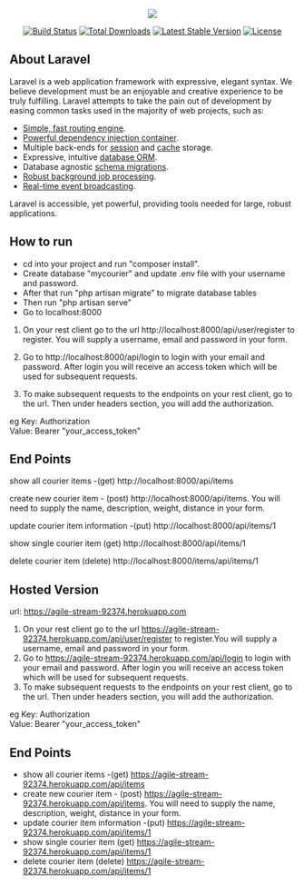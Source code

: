 <p align="center"><img src="https://laravel.com/assets/img/components/logo-laravel.svg"></p>

<p align="center">
<a href="https://travis-ci.org/laravel/framework"><img src="https://travis-ci.org/laravel/framework.svg" alt="Build Status"></a>
<a href="https://packagist.org/packages/laravel/framework"><img src="https://poser.pugx.org/laravel/framework/d/total.svg" alt="Total Downloads"></a>
<a href="https://packagist.org/packages/laravel/framework"><img src="https://poser.pugx.org/laravel/framework/v/stable.svg" alt="Latest Stable Version"></a>
<a href="https://packagist.org/packages/laravel/framework"><img src="https://poser.pugx.org/laravel/framework/license.svg" alt="License"></a>
</p>

## About Laravel

Laravel is a web application framework with expressive, elegant syntax. We believe development must be an enjoyable and creative experience to be truly fulfilling. Laravel attempts to take the pain out of development by easing common tasks used in the majority of web projects, such as:

- [Simple, fast routing engine](https://laravel.com/docs/routing).
- [Powerful dependency injection container](https://laravel.com/docs/container).
- Multiple back-ends for [session](https://laravel.com/docs/session) and [cache](https://laravel.com/docs/cache) storage.
- Expressive, intuitive [database ORM](https://laravel.com/docs/eloquent).
- Database agnostic [schema migrations](https://laravel.com/docs/migrations).
- [Robust background job processing](https://laravel.com/docs/queues).
- [Real-time event broadcasting](https://laravel.com/docs/broadcasting).

Laravel is accessible, yet powerful, providing tools needed for large, robust applications.

## How to run

- cd into your project and run "composer install".
- Create database "mycourier" and update .env file with your username and password.
- After that run "php artisan migrate" to migrate database tables
- Then run "php artisan serve"
- Go to localhost:8000

1. On your rest client go to the url http://localhost:8000/api/user/register to register. You will supply a username, email and password in your form.

2. Go to http://localhost:8000/api/login to login with your email and password. After login you will receive an access token which will be used for subsequent requests.

3. To make subsequent requests to the endpoints on your rest client, go to the url. Then under headers section, you will add the authorization.

eg 
Key: Authorization    
Value: Bearer "your_access_token"

## End Points

show all courier items -(get)  http://localhost:8000/api/items

create new courier item - (post) http://localhost:8000/api/items. You will need to supply the name, description, weight, distance in your form.

update courier item information -(put) http://localhost:8000/api/items/1

show single courier item (get) http://localhost:8000/api/items/1

delete courier item (delete) http://localhost:8000/items/api/items/1


## Hosted Version

url: https://agile-stream-92374.herokuapp.com

1. On your rest client go to the url https://agile-stream-92374.herokuapp.com/api/user/register to register.You will supply a username, email and password in your form.
2. Go to https://agile-stream-92374.herokuapp.com/api/login to login with your email and password. After login you will receive an access token which will be used for subsequent requests.
3. To make subsequent requests to the endpoints on your rest client, go to the url. Then under headers section, you will add the authorization.

eg  Key: Authorization   
    Value: Bearer "your_access_token"

## End Points

- show all courier items -(get)  https://agile-stream-92374.herokuapp.com/api/items
- create new courier item - (post) https://agile-stream-92374.herokuapp.com/api/items. You will need to supply the name, description, weight, distance in your form.
- update courier item information -(put) https://agile-stream-92374.herokuapp.com/api/items/1
- show single courier item (get) https://agile-stream-92374.herokuapp.com/api/items/1
- delete courier item (delete) https://agile-stream-92374.herokuapp.com/api/items/1
